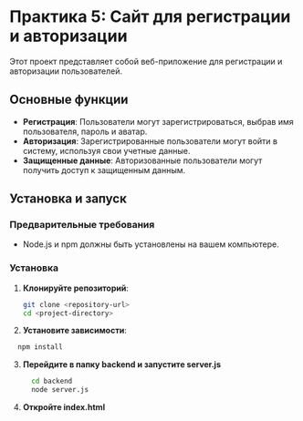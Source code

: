 # Практика 5: Сайт для регистрации и авторизации

Этот проект представляет собой веб-приложение для регистрации и авторизации пользователей.

## Основные функции

- **Регистрация**: Пользователи могут зарегистрироваться, выбрав имя пользователя, пароль и аватар.
- **Авторизация**: Зарегистрированные пользователи могут войти в систему, используя свои учетные данные.
- **Защищенные данные**: Авторизованные пользователи могут получить доступ к защищенным данным.

## Установка и запуск

### Предварительные требования

- Node.js и npm должны быть установлены на вашем компьютере.

### Установка

1. **Клонируйте репозиторий**:
   ```bash
   git clone <repository-url>
   cd <project-directory>
   ```

2. **Установите зависимости**:
```bash
  npm install
```

3. **Перейдите в папку backend и запустите server.js**
   ```bash
     cd backend
     node server.js
   ```
4. **Откройте index.html**
